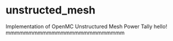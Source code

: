 # unstructed_mesh
Implementation of OpenMC Unstructured Mesh Power Tally
hello!
mmmmmmmmmmmmmmmmmmmmmmmmmm